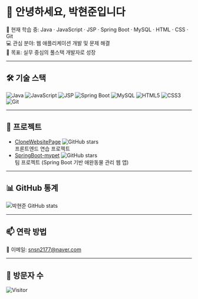 # 👋 안녕하세요, 박현준입니다

🌱 현재 학습 중: Java · JavaScript · JSP · Spring Boot · MySQL · HTML · CSS · Git  
💻 관심 분야: 웹 애플리케이션 개발 및 문제 해결  
🚀 목표: 실무 중심의 풀스택 개발자로 성장  

---

## 🛠 기술 스택
![Java](https://img.shields.io/badge/Java-ED8B00?style=flat&logo=java&logoColor=white)
![JavaScript](https://img.shields.io/badge/JavaScript-F7DF1E?style=flat&logo=javascript&logoColor=black)
![JSP](https://img.shields.io/badge/JSP-007396?style=flat&logoColor=white)
![Spring Boot](https://img.shields.io/badge/SpringBoot-6DB33F?style=flat&logo=spring&logoColor=white)
![MySQL](https://img.shields.io/badge/MySQL-4479A1?style=flat&logo=mysql&logoColor=white)
![HTML5](https://img.shields.io/badge/HTML5-E34F26?style=flat&logo=html5&logoColor=white)
![CSS3](https://img.shields.io/badge/CSS3-1572B6?style=flat&logo=css3&logoColor=white)
![Git](https://img.shields.io/badge/Git-F05032?style=flat&logo=git&logoColor=white)

---

## 📂 프로젝트
- [CloneWebsitePage](https://github.com/Park2177/CloneWebsitePage.git) ![GitHub stars](https://img.shields.io/github/stars/Park2177/CloneWebsitePage?style=social)  
  프론트엔드 연습 프로젝트  
- [SpringBoot-mypet](https://github.com/UoUGit/SpringBoot-mypet.git) ![GitHub stars](https://img.shields.io/github/stars/UoUGit/SpringBoot-mypet?style=social)  
  팀 프로젝트 (Spring Boot 기반 애완동물 관리 웹 앱)  

---

## 📊 GitHub 통계
![박현준 GitHub stats](https://github-readme-stats.vercel.app/api?username=Park2177&show_icons=true&theme=radical)

---

## 📫 연락 방법
📧 이메일: snsn2177@naver.com  

---

## 👀 방문자 수
![Visitor](https://visitor-badge.glitch.me/badge?page_id=Park2177.Park2177)
